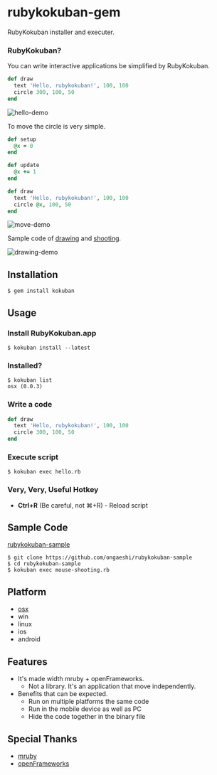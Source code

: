 # rubykokuban-gem

RubyKokuban installer and executer.

### RubyKokuban?

You can write interactive applications be simplified by RubyKokuban.

```ruby
def draw
  text 'Hello, rubykokuban!', 100, 100
  circle 300, 100, 50
end
```

![hello-demo](https://raw.github.com/ongaeshi/rubykokuban-gem/data/images/demo-01.png)

To move the circle is very simple.

```ruby
def setup
  @x = 0
end

def update
  @x += 1
end

def draw
  text 'Hello, rubykokuban!', 100, 100
  circle @x, 100, 50
end
```

![move-demo](https://raw.github.com/ongaeshi/rubykokuban-gem/data/images/demo-02.gif)

Sample code of [drawing](https://github.com/ongaeshi/rubykokuban-sample/blob/master/drawing.rb) and [shooting](https://github.com/ongaeshi/rubykokuban-sample/blob/master/mouse_shooting.rb).

![drawing-demo](https://raw.github.com/ongaeshi/rubykokuban-gem/data/images/demo-03.png)

## Installation

    $ gem install kokuban

## Usage

### Install RubyKokuban.app

    $ kokuban install --latest
    
### Installed?

    $ kokuban list
    osx (0.0.3)
    
### Write a code

```ruby
def draw
  text 'Hello, rubykokuban!', 100, 100
  circle 300, 100, 50
end
```

### Execute script

    $ kokuban exec hello.rb
    
### Very, Very, Useful Hotkey

- **Ctrl+R** (Be careful, not ⌘+R) - Reload script

## Sample Code

[rubykokuban-sample](https://github.com/ongaeshi/rubykokuban-sample)

    $ git clone https://github.com/ongaeshi/rubykokuban-sample
    $ cd rubykokuban-sample
    $ kokuban exec mouse-shooting.rb

## Platform

- [osx](https://github.com/ongaeshi/rubykokuban-osx)
- win
- linux
- ios
- android

## Features

- It's made width mruby + openFrameworks.
  - Not a library. It's an application that move independently.
- Benefits that can be expected.
  - Run on multiple platforms the same code
  - Run in the mobile device as well as PC
  - Hide the code together in the binary file

## Special Thanks

- [mruby](https://github.com/mruby/mruby)
- [openFrameworks](http://www.openframeworks.cc)
